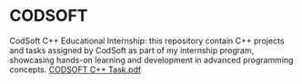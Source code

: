 # CODSOFT
CodSoft C++ Educational Internship: this repository contain C++ projects and tasks assigned by CodSoft as part of my internship program, showcasing hands-on learning and development in advanced programming concepts.
[CODSOFT C++ Task.pdf](https://github.com/user-attachments/files/16570402/CODSOFT.C%2B%2B.Task.pdf)
